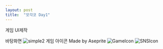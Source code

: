 ```yaml
---
layout: post
title:  "모각코 Day1"
---
```


게임 UI제작

바탕화면 
![simple2](https://user-images.githubusercontent.com/86517631/124773701-241ecd00-df78-11eb-8162-7ca3df6eecc0.png)
게임 아이콘
Made by Aseprite
![GameIcon](https://user-images.githubusercontent.com/86517631/124773777-36007000-df78-11eb-8c48-1569a6a18a63.png)
![SNSIcon](https://user-images.githubusercontent.com/86517631/124773807-40bb0500-df78-11eb-88ce-d4409704e226.png)
